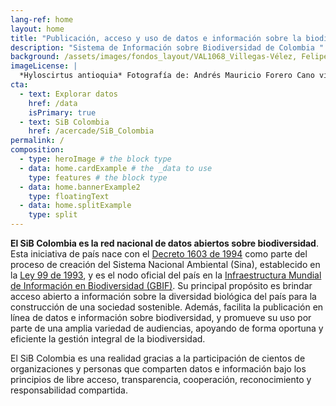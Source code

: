 ```yaml
---
lang-ref: home
layout: home
title: "Publicación, acceso y uso de datos e información sobre la biodiversidad del país"
description: "Sistema de Información sobre Biodiversidad de Colombia "
background: /assets/images/fondos_layout/VAL1068_Villegas-Vélez, Felipe.jpg
imageLicense: |
  *Hyloscirtus antioquia* Fotografía de: Andrés Mauricio Forero Cano vía [iNaturalist](https://colombia.inaturalist.org/observations/16391377)
cta:
  - text: Explorar datos
    href: /data
    isPrimary: true
  - text: SiB Colombia
    href: /acercade/SiB_Colombia
permalink: /
composition:
  - type: heroImage # the block type
  - data: home.cardExample # the _data to use
    type: features # the block type
  - data: home.bannerExample2
    type: floatingText
  - data: home.splitExample
    type: split
---
```


**El SiB Colombia es la red nacional de datos abiertos sobre biodiversidad**. Esta iniciativa de país nace con el [Decreto 1603 de 1994](http://www.humboldt.org.co/images/documentos/pdf/Normativo/1994-07-17-dec-1603.pdf) como parte del proceso de creación del Sistema Nacional Ambiental (Sina), establecido en la [Ley 99 de 1993](http://www.humboldt.org.co/images/documentos/pdf/Normativo/1993-12-22-ley-99-crea-el-sina-y-mma.pdf), y es el nodo oficial del país en la [Infraestructura Mundial de Información en Biodiversidad (GBIF)](https://www.gbif.org/). Su principal propósito es brindar acceso abierto a información sobre la diversidad biológica del país para la construcción de una sociedad sostenible. Además, facilita la publicación en línea de datos e información sobre biodiversidad, y promueve su uso por parte de una amplia variedad de audiencias, apoyando de forma oportuna y eficiente la gestión integral de la biodiversidad.

El SiB Colombia es una realidad gracias a la participación de cientos de organizaciones y personas que comparten datos e información bajo los principios de libre acceso, transparencia, cooperación, reconocimiento y responsabilidad compartida.


